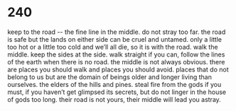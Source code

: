 # 240

keep to the road -- the fine line in the middle. do not stray too far. the road is safe but the lands on either side can be cruel and untamed. only a little too hot or a little too cold and we’ll all die, so it is with the road. walk the middle. keep the sides at the side. walk straight if you can, follow the lines of the earth when there is no road. the middle is not always obvious. there are places you should walk and places you should avoid. places that do not belong to us but are the domain of beings older and longer living than ourselves. the elders of the hills and pines. steal fire from the gods if you must, if you haven’t get glimpsed its secrets, but do not linger in the house of gods too long. their road is not yours, their middle will lead you astray. 